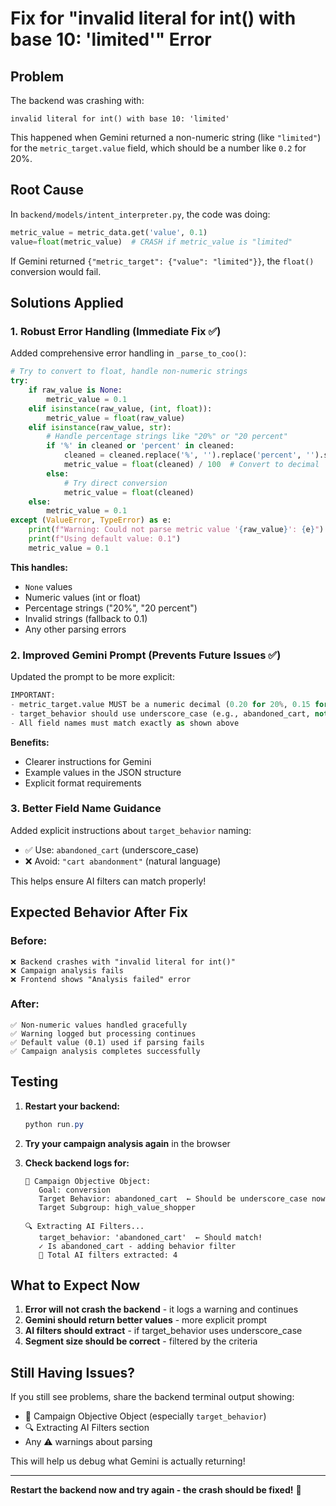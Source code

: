 # Fix for "invalid literal for int() with base 10: 'limited'" Error

## Problem

The backend was crashing with:
```
invalid literal for int() with base 10: 'limited'
```

This happened when Gemini returned a non-numeric string (like `"limited"`) for the `metric_target.value` field, which should be a number like `0.2` for 20%.

## Root Cause

In `backend/models/intent_interpreter.py`, the code was doing:
```python
metric_value = metric_data.get('value', 0.1)
value=float(metric_value)  # CRASH if metric_value is "limited"
```

If Gemini returned `{"metric_target": {"value": "limited"}}`, the `float()` conversion would fail.

## Solutions Applied

### 1. Robust Error Handling (Immediate Fix ✅)

Added comprehensive error handling in `_parse_to_coo()`:

```python
# Try to convert to float, handle non-numeric strings
try:
    if raw_value is None:
        metric_value = 0.1
    elif isinstance(raw_value, (int, float)):
        metric_value = float(raw_value)
    elif isinstance(raw_value, str):
        # Handle percentage strings like "20%" or "20 percent"
        if '%' in cleaned or 'percent' in cleaned:
            cleaned = cleaned.replace('%', '').replace('percent', '').strip()
            metric_value = float(cleaned) / 100  # Convert to decimal
        else:
            # Try direct conversion
            metric_value = float(cleaned)
    else:
        metric_value = 0.1
except (ValueError, TypeError) as e:
    print(f"Warning: Could not parse metric value '{raw_value}': {e}")
    print(f"Using default value: 0.1")
    metric_value = 0.1
```

**This handles:**
- `None` values
- Numeric values (int or float)
- Percentage strings ("20%", "20 percent")
- Invalid strings (fallback to 0.1)
- Any other parsing errors

### 2. Improved Gemini Prompt (Prevents Future Issues ✅)

Updated the prompt to be more explicit:

```python
IMPORTANT: 
- metric_target.value MUST be a numeric decimal (0.20 for 20%, 0.15 for 15%, etc.)
- target_behavior should use underscore_case (e.g., abandoned_cart, not "cart abandonment")
- All field names must match exactly as shown above
```

**Benefits:**
- Clearer instructions for Gemini
- Example values in the JSON structure
- Explicit format requirements

### 3. Better Field Name Guidance

Added explicit instructions about `target_behavior` naming:
- ✅ Use: `abandoned_cart` (underscore_case)
- ❌ Avoid: `"cart abandonment"` (natural language)

This helps ensure AI filters can match properly!

## Expected Behavior After Fix

### Before:
```
❌ Backend crashes with "invalid literal for int()"
❌ Campaign analysis fails
❌ Frontend shows "Analysis failed" error
```

### After:
```
✅ Non-numeric values handled gracefully
✅ Warning logged but processing continues
✅ Default value (0.1) used if parsing fails
✅ Campaign analysis completes successfully
```

## Testing

1. **Restart your backend:**
   ```powershell
   python run.py
   ```

2. **Try your campaign analysis again** in the browser

3. **Check backend logs for:**
   ```
   🎯 Campaign Objective Object:
      Goal: conversion
      Target Behavior: abandoned_cart  ← Should be underscore_case now
      Target Subgroup: high_value_shopper
   
   🔍 Extracting AI Filters...
      target_behavior: 'abandoned_cart'  ← Should match!
      ✓ Is abandoned_cart - adding behavior filter
      📝 Total AI filters extracted: 4
   ```

## What to Expect Now

1. **Error will not crash the backend** - it logs a warning and continues
2. **Gemini should return better values** - more explicit prompt
3. **AI filters should extract** - if target_behavior uses underscore_case
4. **Segment size should be correct** - filtered by the criteria

## Still Having Issues?

If you still see problems, share the backend terminal output showing:
- 🎯 Campaign Objective Object (especially `target_behavior`)
- 🔍 Extracting AI Filters section
- Any ⚠️ warnings about parsing

This will help us debug what Gemini is actually returning!

---

**Restart the backend now and try again - the crash should be fixed!** 🚀

